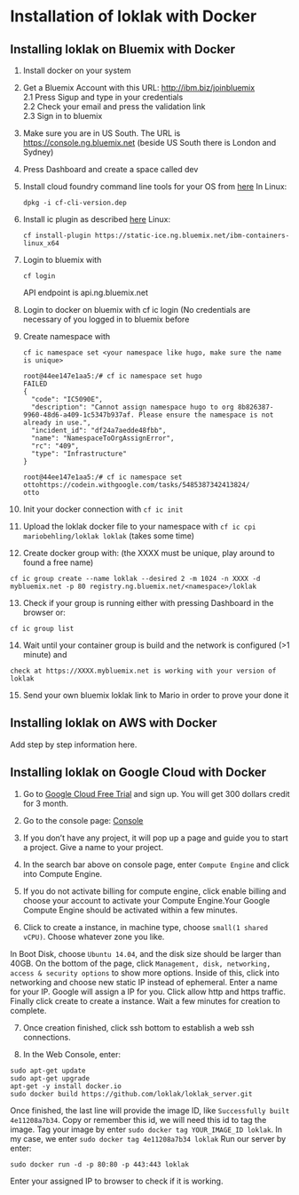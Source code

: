 # Installation of loklak with Docker

## Installing loklak on Bluemix with Docker

1. Install docker on your system

2. Get a Bluemix Account with this URL: http://ibm.biz/joinbluemix <br>
2.1 Press Sigup and type in your credentials <br>
2.2 Check your email and press the validation link <br>
2.3 Sign in to bluemix

3. Make sure you are in US South. The URL is https://console.ng.bluemix.net 
(beside US South there is London and Sydney)

4. Press Dashboard and create a space called dev

5. Install cloud foundry command line tools for your OS from [here](https://github.com/cloudfoundry/cli/releases)
   In Linux:
   ```
   dpkg -i cf-cli-version.dep
   ```
6. Install ic plugin as described [here](https://www.ng.bluemix.net/docs/containers/container_cli_ov.html#container_cli_cfic_install)
   Linux:
   ```
   cf install-plugin https://static-ice.ng.bluemix.net/ibm-containers-linux_x64
   ```
7. Login to bluemix with 
   ```
   cf login
   ```
   API endpoint is api.ng.bluemix.net
8. Login to docker on bluemix with
cf ic login   (No credentials are necessary of you logged in to bluemix before

9. Create namespace with
   ```
   cf ic namespace set <your namespace like hugo, make sure the name is unique>
   
   root@44ee147e1aa5:/# cf ic namespace set hugo
   FAILED
   {
     "code": "IC5090E",
     "description": "Cannot assign namespace hugo to org 8b826387-9960-48d6-a409-1c5347b937af. Please ensure the namespace is not already in use.",
     "incident_id": "df24a7aedde48fbb",
     "name": "NamespaceToOrgAssignError",
     "rc": "409",
     "type": "Infrastructure" 
   }

   root@44ee147e1aa5:/# cf ic namespace set ottohttps://codein.withgoogle.com/tasks/5485387342413824/
   otto
   ```
10. Init your docker connection with `cf ic init`

11. Upload the loklak docker file to your namespace with `cf ic cpi mariobehling/loklak loklak`   (takes some time)

12. Create docker group with: (the XXXX must be unique, play around to found a free name)
   ```
   cf ic group create --name loklak --desired 2 -m 1024 -n XXXX -d mybluemix.net -p 80 registry.ng.bluemix.net/<namespace>/loklak
   ```
13. Check if your group is running either with pressing Dashboard in the browser or:
   ```
   cf ic group list
   ```
14. Wait until your container group is build and the network is configured (>1 minute) and
   ```
   check at https://XXXX.mybluemix.net is working with your version of loklak
   ```
15. Send your own bluemix loklak link to Mario in order to prove your done it

## Installing loklak on AWS with Docker

Add step by step information here.

## Installing loklak on Google Cloud with Docker


1.  Go to [Google Cloud Free Trial](https://cloud.google.com/free-trial/) and sign up. You will get 300 dollars credit for 3 month.


2. Go to the console page: [Console](https://console.cloud.google.com/home)


3. If you don’t have any project, it will pop up a page and guide you to start a project. Give a name to your project.


4.  In the search bar above on console page, enter ```Compute Engine``` and click into Compute Engine. 


5. If you do not activate billing for compute engine, click enable billing and choose your account to activate your Compute Engine.Your Google Compute Engine should be activated within a few minutes.


6. Click to create a instance, in machine type, choose ```small(1 shared vCPU)```.
 Choose whatever zone you like.
 
 In Boot Disk, choose ```Ubuntu 14.04```, and the disk size should be larger than 40GB.
On the bottom of the page, click ```Management, disk, networking, access & security options``` to show more options. Inside of this, click into networking and choose new static IP instead of ephemeral. Enter a name for your IP. Google will assign a IP for you.
Click allow http and https traffic. Finally click create to create a instance. Wait a few minutes for creation to complete.


7. Once creation finished, click ssh bottom to establish a web ssh connections.

8. In the Web Console, enter:


```
sudo apt-get update
sudo apt-get upgrade
apt-get -y install docker.io
sudo docker build https://github.com/loklak/loklak_server.git
```

Once finished, the last line will provide the image ID, like ```Successfully built 4e11208a7b34```. Copy or remember this id, we will need this id to tag the image.
Tag your image by enter ```sudo docker tag YOUR_IMAGE_ID loklak```. In my case, we enter ```sudo docker tag 4e11208a7b34 loklak```
   Run our server by enter:
```
sudo docker run -d -p 80:80 -p 443:443 loklak
```
Enter your assigned IP to browser to check if it is working.

